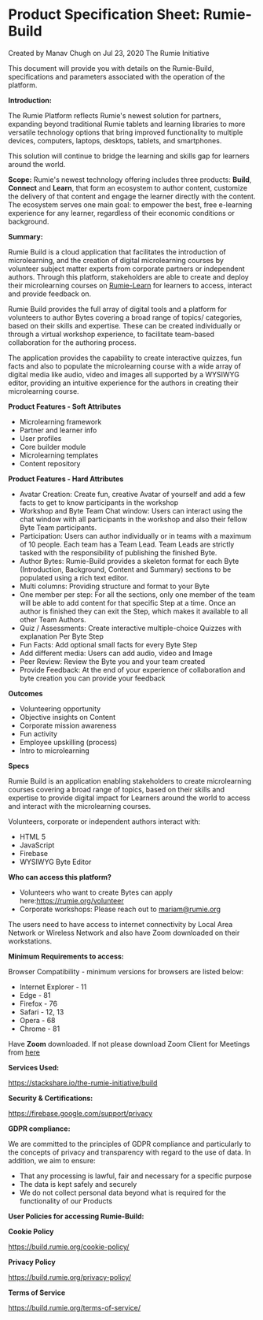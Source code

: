 
Product Specification Sheet: Rumie-Build
=================================================================

Created by Manav Chugh on Jul 23, 2020 The Rumie Initiative

This document will provide you with details on the Rumie-Build, specifications and parameters associated with the operation of the platform.

**Introduction:** 

The Rumie Platform reflects Rumie's newest solution for partners, expanding beyond traditional Rumie tablets and learning libraries to more versatile technology options that bring improved functionality to multiple devices, computers, laptops, desktops, tablets, and smartphones.

This solution will continue to bridge the learning and skills gap for learners around the world. 

**Scope:**
Rumie's newest technology offering includes three products: **Build**, **Connect** and **Learn**, that form an ecosystem to author content, customize the delivery of that content and engage the learner directly with the content. The ecosystem serves one main goal: to empower the best, free e-learning experience for any learner, regardless of their economic conditions or background.

**Summary:**

Rumie Build is a cloud application that facilitates the introduction of microlearning, and the creation of digital microlearning courses by volunteer subject matter experts from corporate partners or independent authors. Through this platform, stakeholders are able to create and deploy their microlearning courses on [<u>Rumie-Learn</u>](https://learn.rumie.org/) for learners to access, interact and provide feedback on.

Rumie Build provides the full array of digital tools and a platform for volunteers to author Bytes covering a broad range of topics/ categories, based on their skills and expertise. These can be created individually or through a virtual workshop experience, to facilitate team-based collaboration for the authoring process.

The application provides the capability to create interactive quizzes, fun facts and also to populate the microlearning course with a wide array of digital media like audio, video and images all supported by a WYSIWYG editor, providing an intuitive experience for the authors in creating their microlearning course.

**Product Features - Soft Attributes**

* Microlearning framework
* Partner and learner info
* User profiles
* Core builder module
* Microlearning templates
* Content repository

**Product Features - Hard Attributes**

* Avatar Creation: Create fun, creative Avatar of yourself and add a few facts to get to know participants in the workshop
* Workshop and Byte Team Chat window: Users can interact using the chat window with all participants in the workshop and also their fellow Byte Team participants.
* Participation: Users can author individually or in teams with a maximum of 10 people. Each team has a Team Lead. Team Leads are strictly tasked with the responsibility of publishing the finished Byte.
* Author Bytes: Rumie-Build provides a skeleton format for each Byte (Introduction, Background, Content and Summary) sections to be populated using a rich text editor.
* Multi columns: Providing structure and format to your Byte
* One member per step: For all the sections, only one member of the team will be able to add content for that specific Step at a time. Once an author is finished they can exit the Step, which makes it available to all other Team Authors.
* Quiz / Assessments: Create interactive multiple-choice Quizzes with explanation Per Byte Step
* Fun Facts: Add optional small facts for every Byte Step
* Add different media: Users can add audio, video and Image
* Peer Review: Review the Byte you and your team created
* Provide Feedback: At the end of your experience of collaboration and byte creation you can provide your feedback

**Outcomes**

* Volunteering opportunity
* Objective insights on Content
* Corporate mission awareness
* Fun activity
* Employee upskilling (process)
* Intro to microlearning

**Specs**

Rumie Build is an application enabling stakeholders to create microlearning courses covering a broad range of topics, based on their skills and expertise to provide digital impact for Learners around the world to access and interact with the microlearning courses.

Volunteers, corporate or independent authors interact with:

* HTML 5
* JavaScript
* Firebase
* WYSIWYG Byte Editor

**Who can access this platform?**

* Volunteers who want to create Bytes can apply here:[<u>https://rumie.org/volunteer</u>](https://rumie.org/volunteer)
* Corporate workshops: Please reach out to [<u>mariam@rumie.org</u>](mailto:mariam@rumie.org)

The users need to have access to internet connectivity by Local Area Network or Wireless Network and also have Zoom downloaded on their workstations.

**Minimum Requirements to access:**

Browser Compatibility - minimum versions for browsers are listed below:

* Internet Explorer - 11
* Edge - 81
* Firefox - 76
* Safari - 12, 13
* Opera - 68
* Chrome - 81

Have **Zoom** downloaded. If not please download Zoom Client for Meetings from [<u>here</u>](https://zoom.us/download)

**Services Used:**

[<u>https://stackshare.io/the-rumie-initiative/build</u>](https://stackshare.io/the-rumie-initiative/build)

**Security & Certifications:**

[<u>https://firebase.google.com/support/privacy</u>](https://firebase.google.com/support/privacy)

**GDPR compliance:**

We are committed to the principles of GDPR compliance and particularly to the concepts of privacy and transparency with regard to the use of data. In addition, we aim to ensure:

* That any processing is lawful, fair and necessary for a specific purpose
* The data is kept safely and securely
* We do not collect personal data beyond what is required for the functionality of our Products

**User Policies for accessing Rumie-Build:**

**Cookie Policy**

[<u>https://build.rumie.org/cookie-policy/</u>](https://build.rumie.org/cookie-policy/)

**Privacy Policy**

[<u>https://build.rumie.org/privacy-policy/</u>](https://build.rumie.org/privacy-policy/)

**Terms of Service**

[<u>https://build.rumie.org/terms-of-service/</u>](https://build.rumie.org/terms-of-service/)

